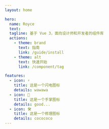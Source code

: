 ```yaml
---
layout: home

hero:
  name: Royce
  text:
  tagline: 基于 Vue 3，面向设计师和开发者的组件库
  actions:
    - theme: brand
      text: 指南
      link: /guide/install
    - theme: alt
      text: 快速开始
      link: /component/tag

features:
  - icon: ⚡️
    title: 这是一个闪电图标
    details: wawawa
  - icon: 🖖
    title: 这是一个手掌图标
    details: good...
  - icon: 🛠️
    title: 这是一个修理图标
    details: cocococo
---
```

